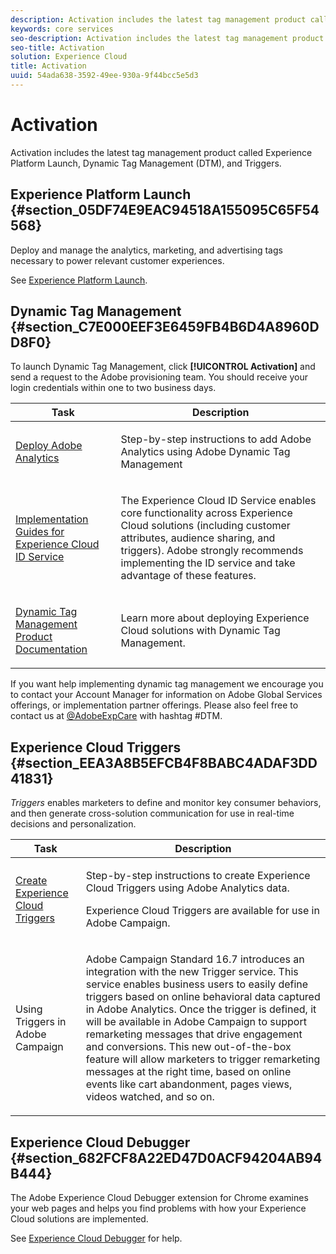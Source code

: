 ```yaml
---
description: Activation includes the latest tag management product called Experience Platform Launch. Dynamic Tag Management (DTM);and Triggers.
keywords: core services
seo-description: Activation includes the latest tag management product called Experience Platform Launch. Dynamic Tag Management (DTM);and Triggers.
seo-title: Activation
solution: Experience Cloud
title: Activation
uuid: 54ada638-3592-49ee-930a-9f44bcc5e5d3
---
```


# Activation

Activation includes the latest tag management product called Experience Platform Launch, Dynamic Tag Management (DTM), and Triggers.

## Experience Platform Launch {#section_05DF74E9EAC94518A155095C65F54568}

Deploy and manage the analytics, marketing, and advertising tags necessary to power relevant customer experiences.

See [Experience Platform Launch](https://docs.adobe.com/content/help/en/launch/using/intro/get-started/quick-start.html).

## Dynamic Tag Management {#section_C7E000EEF3E6459FB4B6D4A8960DD8F0}

To launch Dynamic Tag Management, click **[!UICONTROL Activation]** and send a request to the Adobe provisioning team. You should receive your login credentials within one to two business days. 

<table id="table_3241FF7CA0B242BFAFC68362A62AA0C7"> 
 <thead> 
  <tr> 
   <th colname="col1" class="entry"> Task </th> 
   <th colname="col2" class="entry"> Description </th> 
  </tr> 
 </thead>
 <tbody> 
  <tr> 
   <td colname="col1"> <p> <a href="https://docs.adobe.com/content/help/en/dtm/using/tools/analytics-dtm.html" format="html" scope="external"> Deploy Adobe Analytics </a> </p> </td> 
   <td colname="col2"> <p> Step-by-step instructions to add Adobe Analytics using Adobe Dynamic Tag Management </p> </td> 
  </tr> 
  <tr> 
   <td colname="col1"> <p> <a href="https://docs.adobe.com/content/help/en/id-service/using/implementation-guides/implementation-guides.html" format="html" scope="external"> Implementation Guides for Experience Cloud ID Service </a> </p> </td> 
   <td colname="col2"> <p>The Experience Cloud ID Service enables core functionality across Experience Cloud solutions (including customer attributes, audience sharing, and triggers). Adobe strongly recommends implementing the ID service and take advantage of these features. </p> </td> 
  </tr> 
  <tr> 
   <td colname="col1"> <p> <a href="https://docs.adobe.com/content/help/en/dtm/using/dtm-home.html" format="https" scope="external"> Dynamic Tag Management Product Documentation </a> </p> </td> 
   <td colname="col2"> <p>Learn more about deploying Experience Cloud solutions with Dynamic Tag Management. </p> </td> 
  </tr> 
 </tbody> 
</table>

If you want help implementing dynamic tag management we encourage you to contact your Account Manager for information on Adobe Global Services offerings, or implementation partner offerings. Please also feel free to contact us at [@AdobeExpCare](https://twitter.com/AdobeExpCare) with hashtag #DTM. 

## Experience Cloud Triggers {#section_EEA3A8B5EFCB4F8BABC4ADAF3DD41831}

*Triggers* enables marketers to define and monitor key consumer behaviors, and then generate cross-solution communication for use in real-time decisions and personalization. 

<table id="table_AF6842470172429EA97C9B02163BD0C3"> 
 <thead> 
  <tr> 
   <th colname="col1" class="entry"> Task </th> 
   <th colname="col2" class="entry"> Description </th> 
  </tr> 
 </thead>
 <tbody> 
  <tr> 
   <td colname="col1"> <p> <a href="../activation/triggers.md#concept_887B30241B3E4DB0A2553B2996E2D4FB" format="dita" scope="local"> Create Experience Cloud Triggers </a> </p> </td> 
   <td colname="col2"> <p> Step-by-step instructions to create Experience Cloud Triggers using Adobe Analytics data. </p> <p>Experience Cloud Triggers are available for use in Adobe Campaign. </p> </td> 
  </tr> 
  <tr> 
   <td colname="col1"> <p>Using Triggers in Adobe Campaign </p> </td> 
   <td colname="col2"> <p> Adobe Campaign Standard 16.7 introduces an integration with the new Trigger service. This service enables business users to easily define triggers based on online behavioral data captured in Adobe Analytics. Once the trigger is defined, it will be available in Adobe Campaign to support remarketing messages that drive engagement and conversions. This new out-of-the-box feature will allow marketers to trigger remarketing messages at the right time, based on online events like cart abandonment, pages views, videos watched, and so on. </p> </td> 
  </tr> 
 </tbody> 
</table>


## Experience Cloud Debugger {#section_682FCF8A22ED47D0ACF94204AB94B444}

The Adobe Experience Cloud Debugger extension for Chrome examines your web pages and helps you find problems with how your Experience Cloud solutions are implemented. 

See [Experience Cloud Debugger](https://docs.adobe.com/content/help/en/debugger/using/experience-cloud-debugger.html) for help. 
